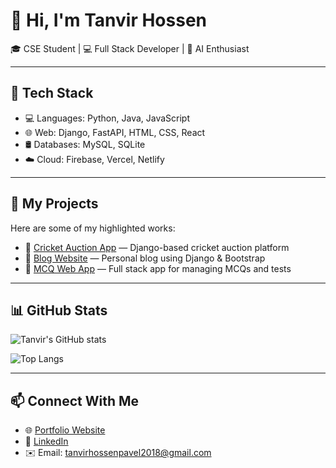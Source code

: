 # 👋 Hi, I'm Tanvir Hossen

🎓 CSE Student | 💻 Full Stack Developer | 🧠 AI Enthusiast

---

## 🔧 Tech Stack
- 💻 Languages: Python, Java, JavaScript
- 🌐 Web: Django, FastAPI, HTML, CSS, React
- 🛢️ Databases: MySQL, SQLite
- ☁️ Cloud: Firebase, Vercel, Netlify

---

## 🧩 My Projects
Here are some of my highlighted works:

- 🔗 [Cricket Auction App](https://github.com/THPavellpu/Cricket-Auction-Application) — Django-based cricket auction platform
- 🔗 [Blog Website](https://github.com/your-blog-repo) — Personal blog using Django & Bootstrap
- 🔗 [MCQ Web App](https://github.com/your-mcq-repo) — Full stack app for managing MCQs and tests

---

## 📊 GitHub Stats
![Tanvir's GitHub stats](https://github-readme-stats.vercel.app/api?username=THPavellpu&show_icons=true&theme=tokyonight)

![Top Langs](https://github-readme-stats.vercel.app/api/top-langs/?username=THPavellpu&layout=compact&theme=tokyonight)

---

## 📫 Connect With Me
- 🌐 [Portfolio Website](http://tinyurl.com/rasduinopy)
- 💼 [LinkedIn](www.linkedin.com/in/tanvir-pavel)
- ✉️ Email: tanvirhossenpavel2018@gmail.com
